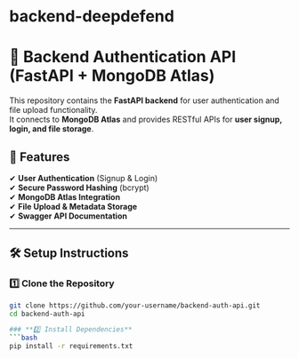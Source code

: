 # backend-deepdefend

# 🚀 Backend Authentication API (FastAPI + MongoDB Atlas)

This repository contains the **FastAPI backend** for user authentication and file upload functionality.  
It connects to **MongoDB Atlas** and provides RESTful APIs for **user signup, login, and file storage**.  

## 📌 Features
✔ **User Authentication** (Signup & Login)  
✔ **Secure Password Hashing** (bcrypt)  
✔ **MongoDB Atlas Integration**  
✔ **File Upload & Metadata Storage**  
✔ **Swagger API Documentation**  

---

## 🛠️ Setup Instructions

### **1️⃣ Clone the Repository**
```bash
git clone https://github.com/your-username/backend-auth-api.git
cd backend-auth-api

### **2️⃣ Install Dependencies**
```bash
pip install -r requirements.txt


